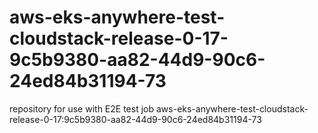 # aws-eks-anywhere-test-cloudstack-release-0-17-9c5b9380-aa82-44d9-90c6-24ed84b31194-73
repository for use with E2E test job aws-eks-anywhere-test-cloudstack-release-0-17:9c5b9380-aa82-44d9-90c6-24ed84b31194-73
